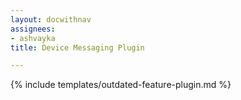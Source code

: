 ```yaml
---
layout: docwithnav
assignees:
- ashvayka
title: Device Messaging Plugin

---
```


{% include templates/outdated-feature-plugin.md %}